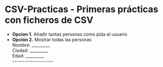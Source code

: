 # CSV-Practicas - Primeras prácticas con ficheros de CSV


 - **Opcion 1.** Añadir tantas personas como pida el usuario
 - **Opción 2.** Mostrar todas las personas<br>
        Nombre: _________<br>
        Ciudad: _________<br>
          Edad: _________<br>
        --------------------<br>